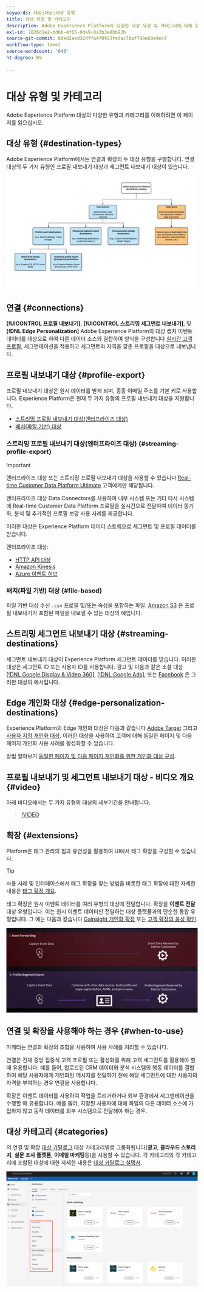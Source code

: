 ```yaml
---
keywords: 대상;대상;대상 유형
title: 대상 유형 및 카테고리
description: Adobe Experience Platform의 다양한 대상 유형 및 카테고리에 대해 알아봅니다.
exl-id: 7826d1e2-bd6b-4f65-9da9-0a3b3e8bb93b
source-git-commit: 8ded2aed32dffa4f0923fedac7baf798e68a9ec9
workflow-type: tm+mt
source-wordcount: '640'
ht-degree: 0%

---
```


# 대상 유형 및 카테고리

Adobe Experience Platform 대상의 다양한 유형과 카테고리를 이해하려면 이 페이지를 읽으십시오.

## 대상 유형 {#destination-types}

Adobe Experience Platform에서는 연결과 확장의 두 대상 유형을 구별합니다. 연결 대상의 두 가지 유형인 프로필 내보내기 대상과 세그먼트 내보내기 대상이 있습니다.

![대상 유형](./assets/destination-types/types-of-destinations.png)

## 연결 {#connections}

**[!UICONTROL 프로필 내보내기]**, **[!UICONTROL 스트리밍 세그먼트 내보내기]**, 및 **[!DNL Edge Personalization]** Adobe Experience Platform의 대상 캡처 이벤트 데이터를 대상으로 하여 다른 데이터 소스와 결합하여 양식을 구성합니다 [실시간 고객 프로필](../profile/home.md), 세그먼테이션을 적용하고 세그먼트와 자격을 갖춘 프로필을 대상으로 내보냅니다.

## 프로필 내보내기 대상 {#profile-export}

프로필 내보내기 대상은 원시 데이터를 받게 되며, 종종 이메일 주소를 기본 키로 사용합니다. Experience Platform은 현재 두 가지 유형의 프로필 내보내기 대상을 지원합니다.

* [스트리밍 프로필 내보내기 대상(엔터프라이즈 대상)](#streaming-profile-export)
* [배치(파일 기반) 대상](#file-based)

### 스트리밍 프로필 내보내기 대상(엔터프라이즈 대상) {#streaming-profile-export}

>[!IMPORTANT]
>
>엔터프라이즈 대상 또는 스트리밍 프로필 내보내기 대상을 사용할 수 있습니다 [Real-time Customer Data Platform Ultimate](https://helpx.adobe.com/legal/product-descriptions/real-time-customer-data-platform.html) 고객에게만 해당됩니다.

엔터프라이즈 대상 Data Connectors를 사용하여 내부 시스템 또는 기타 타사 시스템에 Real-time Customer Data Platform 프로필을 실시간으로 전달하여 데이터 동기화, 분석 및 추가적인 프로필 보강 사용 사례를 제공합니다.

이러한 대상은 Experience Platform 데이터 스트림으로 세그먼트 및 프로필 데이터를 받습니다.

엔터프라이즈 대상:

* [HTTP API 대상](catalog/streaming/http-destination.md)
* [Amazon Kinesis](catalog/cloud-storage/amazon-kinesis.md)
* [Azure 이벤트 허브](catalog/cloud-storage/azure-event-hubs.md)

### 배치(파일 기반) 대상 {#file-based}

파일 기반 대상 수신 `.csv` 프로필 및/또는 속성을 포함하는 파일. [Amazon S3](catalog/cloud-storage/amazon-s3.md) 은 프로필 내보내기가 포함된 파일을 내보낼 수 있는 대상의 예입니다.

## 스트리밍 세그먼트 내보내기 대상 {#streaming-destinations}

세그먼트 내보내기 대상이 Experience Platform 세그먼트 데이터를 받습니다. 이러한 대상은 세그먼트 ID 또는 사용자 ID를 사용합니다. 광고 및 다음과 같은 소셜 대상 [[!DNL Google Display & Video 360]](catalog/advertising/google-dv360.md), [[!DNL Google Ads]](catalog/advertising/google-ads-destination.md), 또는 [Facebook](catalog/social/facebook.md) 은 그러한 대상의 예시입니다.

## Edge 개인화 대상 {#edge-personalization-destinations}

Experience Platform의 Edge 개인화 대상은 다음과 같습니다 [Adobe Target](/help/destinations/catalog/personalization/adobe-target-connection.md) 그리고 [사용자 지정 개인화 대상](/help/destinations/catalog/personalization/custom-personalization.md). 이러한 대상을 사용하여 고객에 대해 동일한 페이지 및 다음 페이지 개인화 사용 사례를 활성화할 수 있습니다.

방법 알아보기 [동일한 페이지 및 다음 페이지 개인화를 위한 개인화 대상 구성](/help/destinations/ui/configure-personalization-destinations.md).

## 프로필 내보내기 및 세그먼트 내보내기 대상 - 비디오 개요 {#video}

아래 비디오에서는 두 가지 유형의 대상의 세부기간을 안내합니다.

>[!VIDEO](https://video.tv.adobe.com/v/29707?quality=12)

## 확장 {#extensions}

Platform은 태그 관리의 힘과 유연성을 활용하여 UI에서 태그 확장을 구성할 수 있습니다.

>[!TIP]
>
>사용 사례 및 인터페이스에서 태그 확장을 찾는 방법을 비롯한 태그 확장에 대한 자세한 내용은 [태그 확장 개요](./catalog/launch-extensions/overview.md).

태그 확장은 원시 이벤트 데이터를 여러 유형의 대상에 전달합니다. 확장을 **이벤트 전달** 대상 유형입니다. 이는 원시 이벤트 데이터만 전달하는 대상 플랫폼과의 단순한 통합 유형입니다. 그 예는 다음과 같습니다 [Gainsight 개인화 확장](./catalog/personalization/gainsight.md) 또는 [고객 확장의 음성 확인](./catalog/voice/confirmit-digital-feedback.md).

![다른 대상과 비교하여 태그 확장](./assets/common/launch-and-other-destinations.png)

## 연결 및 확장을 사용해야 하는 경우 {#when-to-use}

마케터는 연결과 확장의 조합을 사용하여 사용 사례를 처리할 수 있습니다.

연결은 전체 중앙 집중식 고객 프로필 또는 활성화를 위해 고객 세그먼트를 활용해야 할 때 유용합니다. 예를 들어, 업로드된 CRM 데이터와 분석 시스템의 행동 데이터를 결합하여 해당 사용자에게 개인화된 메시지를 전달하기 전에 해당 세그먼트에 대한 사용자의 자격을 부여하는 경우 연결을 사용합니다.

확장은 이벤트 데이터를 사용하여 작업을 트리거하거나 외부 환경에서 세그멘테이션을 수행할 때 유용합니다. 예를 들어, 지정된 사용자에 대해 파일의 다른 데이터 소스에 가입하지 않고 동작 데이터를 외부 시스템으로 전달해야 하는 경우.

## 대상 카테고리 {#categories}

의 연결 및 확장 [대상 카탈로그](https://platform.adobe.com/destination/catalog) 대상 카테고리별로 그룹화됩니다(**광고**, **클라우드 스토리지**, **설문 조사 플랫폼**, **이메일 마케팅**&#x200B;등)을 사용할 수 있습니다. 각 카테고리와 각 카테고리에 포함된 대상에 대한 자세한 내용은 [대상 카탈로그 설명서](./catalog/overview.md).

![대상 카테고리](./assets/destination-types/destination-categories-menu.png)
